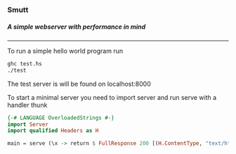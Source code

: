 ### Smutt 
##### A simple webserver with performance in mind


***
To run a simple hello world program run 
```bash
ghc test.hs
./test
```
The test server is will be found on localhost:8000


To start a minimal server you need to import server and run serve with a handler thunk

```haskell
{-# LANGUAGE OverloadedStrings #-}
import Server
import qualified Headers as H

main = serve (\x -> return $ FullResponse 200 [(H.ContentType, "text/html")] "<html><body><h1>Hello world!</h1><body></body>")
```
